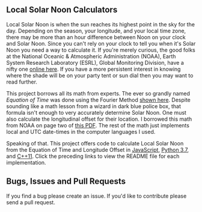 Local Solar Noon Calculators
------------------------------
Local Solar Noon is when the sun reaches its highest point in the sky for the
day. Depending on the season, your longitude, and your local time zone, there may
be more than an hour difference between Noon on your clock and Solar Noon. Since
you can't rely on your clock to tell you when it's Solar Noon you need a way to
calculate it. If you're merely curious, the good folks at the National Oceanic &
Atmospheric Administration (NOAA), Earth System Research Laboratory (ESRL),
Global Monitoring Division, have a nifty one
[online here](https://www.esrl.noaa.gov/gmd/grad/solcalc/). If you have a more
persistent interest in knowing where the shade will be on your party tent or sun
dial then you may want to read further.

This project borrows all its math from experts. The ever so grandly named
_Equation of Time_ was done using the Fourier Method
[shown here](https://equation-of-time.info/calculating-the-equation-of-time).
Despite sounding like a math lesson from a wizard in dark blue police box, that
formula isn't enough to very accurately determine Solar Noon. One must also
calculate the longitudinal offset for their location. I borrowed this math from
NOAA on page two of [this PDF](https://www.esrl.noaa.gov/gmd/grad/solcalc/solareqns.PDF).
The rest of the math just implements local and UTC date-times in the computer
languages I used.

Speaking of that. This project offers code to calculate Local Solar Noon from
the Equation of Time and Longitude Offset in
[JavaScript](https://github.com/patrickmoffitt/Local-Solar-Noon/tree/master/javascript/readme.md),
[Python 3.7](https://github.com/patrickmoffitt/Local-Solar-Noon/tree/master/python/readme.md),
and [C++11](https://github.com/patrickmoffitt/Local-Solar-Noon/tree/master/cplusplus/readme.md).
Click the preceding links to view the README file for each implementation.

Bugs, Issues and Pull Requests
------------------------------
If you find a bug please create an issue. If you'd like to contribute please
send a pull request.
